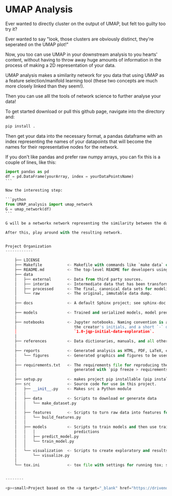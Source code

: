 UMAP Analysis
==============================

Ever wanted to directly cluster on the output of UMAP, but felt too guilty too try it?

Ever wanted to say "look, those clusters are obviously distinct, they're seperated on the UMAP plot!"

Now, you too can use UMAP in your downstream analysis to you hearts' content, without having to throw away huge amounts of information in the process of making a 2D representation of your data.

UMAP analysis makes a similarity network for you data that using UMAP as a feature selection/manifold learning tool (these two concepts are much more closely linked than they seem!).

Then you can use alll the tools of network science to further analyse your data!

To get started download or pull this github page, navigate into the directory and:
```bash
pip install .
```

Then get your data into the necessary format, a pandas dataframe with an index representing the names of your datapoints that will become the names for their representative nodes for the network.

If you don't like pandas and prefer raw numpy arrays, you can fix this is a couple of lines, like this:

````python
import pandas as pd
df = pd.DataFrame(yourArray, index = yourDataPointsName)
```

Now the interesting step:

```python
from UMAP_analysis import umap_network
G = umap_network(df)
```

G will be a networkx network representing the similarity between the datapoints.This step might take a minute or so. My dataframe with 10,000 rows and 20 columns takes a couple of minutes.

After this, play around with the resulting network.


Project Organization
------------

    ├── LICENSE
    ├── Makefile           <- Makefile with commands like `make data` or `make train`
    ├── README.md          <- The top-level README for developers using this project.
    ├── data
    │   ├── external       <- Data from third party sources.
    │   ├── interim        <- Intermediate data that has been transformed.
    │   ├── processed      <- The final, canonical data sets for modeling.
    │   └── raw            <- The original, immutable data dump.
    │
    ├── docs               <- A default Sphinx project; see sphinx-doc.org for details
    │
    ├── models             <- Trained and serialized models, model predictions, or model summaries
    │
    ├── notebooks          <- Jupyter notebooks. Naming convention is a number (for ordering),
    │                         the creator's initials, and a short `-` delimited description, e.g.
    │                         `1.0-jqp-initial-data-exploration`.
    │
    ├── references         <- Data dictionaries, manuals, and all other explanatory materials.
    │
    ├── reports            <- Generated analysis as HTML, PDF, LaTeX, etc.
    │   └── figures        <- Generated graphics and figures to be used in reporting
    │
    ├── requirements.txt   <- The requirements file for reproducing the analysis environment, e.g.
    │                         generated with `pip freeze > requirements.txt`
    │
    ├── setup.py           <- makes project pip installable (pip install -e .) so src can be imported
    ├── src                <- Source code for use in this project.
    │   ├── __init__.py    <- Makes src a Python module
    │   │
    │   ├── data           <- Scripts to download or generate data
    │   │   └── make_dataset.py
    │   │
    │   ├── features       <- Scripts to turn raw data into features for modeling
    │   │   └── build_features.py
    │   │
    │   ├── models         <- Scripts to train models and then use trained models to make
    │   │   │                 predictions
    │   │   ├── predict_model.py
    │   │   └── train_model.py
    │   │
    │   └── visualization  <- Scripts to create exploratory and results oriented visualizations
    │       └── visualize.py
    │
    └── tox.ini            <- tox file with settings for running tox; see tox.readthedocs.io


--------

<p><small>Project based on the <a target="_blank" href="https://drivendata.github.io/cookiecutter-data-science/">cookiecutter data science project template</a>. #cookiecutterdatascience</small></p>
